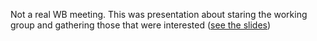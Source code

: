 Not a real WB meeting. This was presentation about staring the working
group and gathering those that were interested ([see the
slides](https://slides.com/danielwheeler-1/pfhub-workshop-oct-2022))
